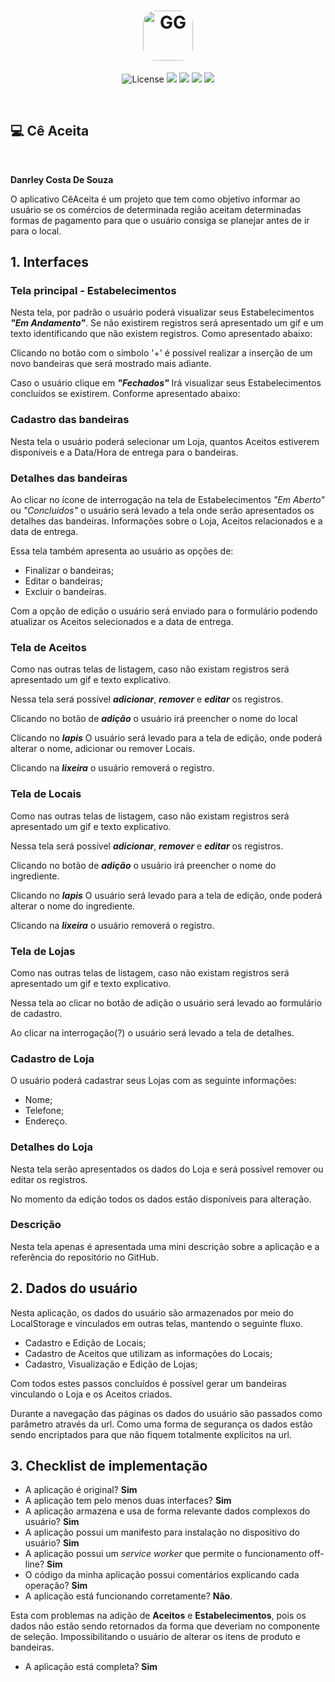 <h1 align="center">
 <img alt="GG" height="80" title="Plant Manager" src=".github/logo4848.png" style="border-radius: 20px" />
</h1>
 
<p align="center">
 <img alt="License" src="https://img.shields.io/static/v1?label=License&message=MIT&color=E51C44&labelColor=0A1033">
 <img src="https://img.shields.io/static/v1?label=&message=HTML 5&color=E51C44&labelColor=fff&logo=html5"/>
 <img src="https://img.shields.io/static/v1?label=&message=CSS 3&color=E51C44&labelColor=1572B6&logo=css3"/>
 <img src="https://img.shields.io/static/v1?label=&message=Bootstrap 5&color=E51C44&labelColor=fff&logo=bootstrap"/>
 <img src="https://img.shields.io/static/v1?label=&message=ES6&color=E51C44&labelColor=0A1033&logo=javascript"/>
</p>
&nbsp;
 
## 💻 Cê Aceita
&nbsp;
 
**Danrley Costa De Souza**
 
O aplicativo CêAceita é um projeto que tem como objetivo informar ao usuário se os
comércios de determinada região aceitam determinadas formas de pagamento para
que o usuário consiga se planejar antes de ir para o local.
 
## 1. Interfaces
 
### Tela principal - Estabelecimentos
 
Nesta tela, por padrão o usuário poderá visualizar seus Estabelecimentos ***"Em Andamento"***. Se não existirem registros será apresentado um gif e um texto identificando que não existem registros.
Como apresentado abaixo:
 
 
Clicando no botão com o símbolo '+' é possível realizar a inserção de um novo bandeiras que será mostrado mais adiante.
 
Caso o usuário clique em ***"Fechados"*** Irá visualizar seus Estabelecimentos concluídos se existirem. Conforme apresentado abaixo:
 
 
### Cadastro das bandeiras
 
Nesta tela o usuário poderá selecionar um Loja, quantos Aceitos estiverem disponíveis e a Data/Hora de entrega para o bandeiras.
 
 
### Detalhes das bandeiras
 
Ao clicar no ícone de interrogação na tela de Estabelecimentos *"Em Aberto"* ou *"Concluídos"* o usuário será levado a tela onde serão apresentados os detalhes das bandeiras.
Informações sobre o Loja, Aceitos relacionados e a data de entrega.
 
Essa tela também apresenta ao usuário as opções de:
 
- Finalizar o bandeiras;
- Editar o bandeiras;
- Excluir o bandeiras.
 
 
 
Com a opção de edição o usuário será enviado para o formulário podendo atualizar os Aceitos selecionados e a data de entrega.
 
### Tela de Aceitos
 
Como nas outras telas de listagem, caso não existam registros será apresentado um gif e texto explicativo.
 

 
 
Nessa tela será possível ***adicionar***, ***remover*** e ***editar*** os registros.
 
Clicando no botão de ***adição*** o usuário irá preencher o nome do local 

Clicando no ***lapis*** O usuário será levado para a tela de edição, onde poderá alterar o nome, adicionar ou remover Locais.
 
Clicando na ***lixeira*** o usuário removerá o registro.
 
### Tela de Locais
 
Como nas outras telas de listagem, caso não existam registros será apresentado um gif e texto explicativo.
 

 
Nessa tela será possível ***adicionar***, ***remover*** e ***editar*** os registros.
 
Clicando no botão de ***adição*** o usuário irá preencher o nome do ingrediente.
 
Clicando no ***lapis*** O usuário será levado para a tela de edição, onde poderá alterar o nome do ingrediente.
 
Clicando na ***lixeira*** o usuário removerá o registro.
 
### Tela de Lojas
 
Como nas outras telas de listagem, caso não existam registros será apresentado um gif e texto explicativo.

 
Nessa tela ao clicar no botão de adição o usuário será levado ao formulário de cadastro.
 
Ao clicar na interrogação(?) o usuário será levado a tela de detalhes.
 
### Cadastro de Loja
 
O usuário poderá cadastrar seus Lojas com as seguinte informações:
 
- Nome;
- Telefone;
- Endereço.
 
### Detalhes do Loja
 
 
Nesta tela serão apresentados os dados do Loja e será possível remover ou editar os registros.
 
No momento da edição todos os dados estão disponíveis para alteração.
 
### Descrição
 
Nesta tela apenas é apresentada uma mini descrição sobre a aplicação e a referência do repositório no GitHub.
 
 
## 2. Dados do usuário
 
Nesta aplicação, os dados do usuário são armazenados por meio do LocalStorage e vinculados em outras telas, mantendo o seguinte fluxo.
 
- Cadastro e Edição de Locais;
- Cadastro de Aceitos que utilizam as informações do Locais;
- Cadastro, Visualização e Edição de Lojas;
 
Com todos estes passos concluídos é possível gerar um bandeiras vinculando o Loja e os Aceitos criados.
 
Durante a navegação das páginas os dados do usuário são passados como parâmetro através da url. Como uma forma de segurança os dados estão sendo encriptados para que não fiquem totalmente explícitos na url.
 
## 3. Checklist de implementação
 
- A aplicação é original? **Sim**
- A aplicação tem pelo menos duas interfaces? **Sim**
- A aplicação armazena e usa de forma relevante dados complexos do usuário? **Sim**
- A aplicação possui um manifesto para instalação no dispositivo do usuário? **Sim**
- A aplicação possui um _service worker_ que permite o funcionamento off-line? **Sim**
- O código da minha aplicação possui comentários explicando cada operação? **Sim**
- A aplicação está funcionando corretamente? **Não**. 

Esta com problemas na adição de **Aceitos** e **Estabelecimentos**, pois os dados não estão sendo retornados da forma que deveriam no componente de seleção. Impossibilitando o usuário de alterar os itens de produto e bandeiras.
 
- A aplicação está completa?
 **Sim**
